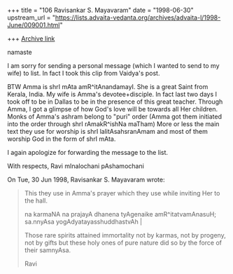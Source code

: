 +++
title = "106 Ravisankar S. Mayavaram"
date = "1998-06-30"
upstream_url = "https://lists.advaita-vedanta.org/archives/advaita-l/1998-June/009001.html"

+++
[Archive link](https://lists.advaita-vedanta.org/archives/advaita-l/1998-June/009001.html)

namaste

I am sorry for sending a personal message (which I wanted to send to my
wife) to list.  In fact I took this clip from Vaidya's post.

BTW Amma is shrI mAta amR^itAnandamayI. She is a great Saint from Kerala,
India. My wife is Amma's devotee+disciple.  In fact last two days I took
off to be in Dallas to be in the presence of this great teacher. Through
Amma, I got a glimpse of how God's love will be towards all Her children.
Monks of Amma's ashram belong to "puri" order (Amma got them initiated
into the order through shrI rAmakR^ishNa maTham)  More or less the main
text they use for worship is shrI lalitAsahsranAmam and most of them
worship God in the form of shrI mAta.


I again apologize for forwarding the message to the list.


With respects,
Ravi
mInalochani pAshamochani

On Tue, 30 Jun 1998, Ravisankar S. Mayavaram wrote:

> This they use in Amma's prayer which they use while inviting Her to the
> hall.
>
> na karmaNA na prajayA dhanena tyAgenaike amR^itatvamAnasuH;
> sa.nnyAsa yogAdyatayasshuddhastvAh |
>
> Those rare spirits attained immortality not by karmas, not by progeny, not
> by gifts but these holy ones of pure nature did so by the force of their
> samnyAsa.
>
> Ravi
>

